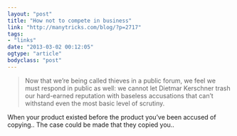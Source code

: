 ```yaml
---
layout: "post"
title: "How not to compete in business"
link: "http://manytricks.com/blog/?p=2717"
tags: 
- "links"
date: "2013-03-02 00:12:05"
ogtype: "article"
bodyclass: "post"
---
```


> Now that we’re being called thieves in a public forum, we feel we must respond in public as well: we cannot let Dietmar Kerschner trash our hard-earned reputation with baseless accusations that can’t withstand even the most basic level of scrutiny.

When your product existed before the product you’ve been accused of copying.. The case could be made that they copied you..